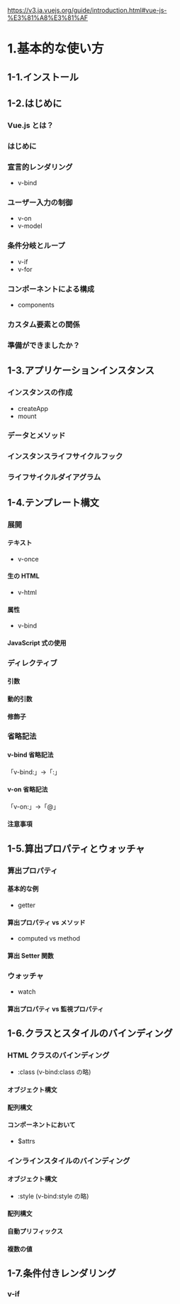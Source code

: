 https://v3.ja.vuejs.org/guide/introduction.html#vue-js-%E3%81%A8%E3%81%AF

# 1.基本的な使い方
## 1-1.インストール
## 1-2.はじめに
### Vue.js とは？
### はじめに
### 宣言的レンダリング
- v-bind
### ユーザー入力の制御
- v-on
- v-model
### 条件分岐とループ
- v-if
- v-for
### コンポーネントによる構成
- components
### カスタム要素との関係
### 準備ができましたか？

## 1-3.アプリケーションインスタンス
### インスタンスの作成
- createApp
- mount
### データとメソッド
### インスタンスライフサイクルフック
### ライフサイクルダイアグラム

## 1-4.テンプレート構文
### 展開
#### テキスト
- v-once
#### 生の HTML
- v-html
#### 属性
- v-bind
#### JavaScript 式の使用
### ディレクティブ
#### 引数
#### 動的引数
#### 修飾子
### 省略記法
#### v-bind 省略記法
「v-bind:」→「:」
#### v-on 省略記法
「v-on:」→「@」
#### 注意事項

## 1-5.算出プロパティとウォッチャ
### 算出プロパティ
#### 基本的な例
- getter
#### 算出プロパティ vs メソッド
- computed vs method
#### 算出 Setter 関数
### ウォッチャ
- watch
#### 算出プロパティ vs 監視プロパティ

## 1-6.クラスとスタイルのバインディング
### HTML クラスのバインディング
- :class (v-bind:class の略)
#### オブジェクト構文
#### 配列構文
#### コンポーネントにおいて
- $attrs
### インラインスタイルのバインディング
#### オブジェクト構文
- :style (v-bind:style の略)
#### 配列構文
#### 自動プリフィックス
#### 複数の値

## 1-7.条件付きレンダリング
### v-if
#### <template> での v-if による条件グループ
#### v-else
#### v-else-if
### v-show
### v-if vs v-show
### v-if と v-for
v-forはv-ifより優先される

## 1-8.リストレンダリング
### v-for で配列に要素をマッピングする
- v-for
- item in items
- item of items(イテレータ構文)
### オブジェクトの v-for
### 状態の維持
### 配列の変化を検出
#### 変更メソッド
- push()
- pop()
- shift()
- unshift()
- splice()
- sort()
- reverse()
#### 配列の置き換え
- filter()
- concat()
- slice()
### フィルタ/ソートされた結果の表示
### 範囲付き v-for
### <template> での v-for
### v-for と v-if
### コンポーネントと v-for
- 単純な ToDo リストの完全な例

## 1-9.イベントハンドリング
### イベントの購読
v-on:click="methodName"もしくは@click="methodName"
### イベントの購読
### メソッドイベントハンドラ
### インラインメソッドハンドラ
### 複数イベントハンドラ
### イベント修飾子
- event.preventDefault() 
- event.stopPropagation() 
- .stop
- .prevent
- .capture
- .self
- .once
- .passive
### キー修飾子
#### キーコード
- .enter
- .tab
- .delete ("Delete" と "Backspace" キー両方をキャプチャします)
- .esc
- .space
- .up
- .down
- .left
- .right
### システム修飾子キー
- .ctrl
- .alt
- .shift
- .meta
#### .exact 修飾子
#### マウスボタンの修飾子
- .left
- .right
- .middle
### なぜ HTML にリスナを記述するのですか

## 1-10.フォーム入力バインディング
### 基本的な使い方
- v-model
#### テキスト
#### 複数行テキスト
#### チェックボックス
#### ラジオ
#### セレクト
### 値のバインディング
#### チェックボックス
#### ラジオ
#### セレクトオプション
### 修飾子
#### .lazy
#### .number
#### .trim
### コンポーネントのv-model

## 1-11.コンポーネントの基本
### 基本例
### コンポーネントの再利用
### コンポーネントの構成
### プロパティを用いた子コンポーネントへのデータの受け渡し
### 子コンポーネントのイベントを購読する
#### イベントと値を送出する
#### コンポーネントで v-model を使う
### スロットによるコンテンツ配信
- <slot>
### 動的なコンポーネント
- component :is
### DOM テンプレートパース時の警告
- v-is

# 2.コンポーネントの詳細
## 2-1.コンポーネントの登録
### コンポーネント名
#### 命名のケース (Name Casing)
- ケバブケースvsパスカルケース
### グローバル登録
- app.component
### ローカル登録
- components オプション
### モジュールシステム
#### モジュールシステム内のローカル登録
- import/require

## 2-2.プロパティ
### プロパティの型
-props:
### 静的あるいは動的なプロパティの受け渡し
-v-vind(もしくは：)
#### 数値の受け渡し
#### 真偽値の受け渡し
#### 配列の受け渡し
#### オブジェクトの受け渡し
#### オブジェクトのプロパティの受け渡し
-:prop-nameの代わりにv-bindが使える
### 単方向データフロー
### プロパティのバリデーション
#### 型の検査
- instanceof
### プロパティの形式 (キャメルケース vs ケバブケース)

## 2-3.プロパティでない属性
- class
- style
- id
### 属性の継承
### 属性の継承の無効化
- inheritAttrs: false
- $attrs
### ルート要素が複数の場合の属性の継承

## 2-4.カスタムイベント
### イベント名
### カスタムイベントの定義
### 発行されたイベントを検証する
### v-model の引数
### 複数の v-model のバインディング
### v-model 修飾子の処理
- .trim
- .number
- .lazy

## 2-5.スロット
### スロットコンテンツ
- <slot>
### 描画スコープ
### フォールバックコンテンツ
### 名前付きスロット
- nameのないスロットは暗黙的に「default」という名前を持つ
- v-slot
- v-slot は（一つの例外 を除き） <template> にしか指定できない
### スコープ付きスロット
#### デフォルトスロットしかない場合の省略記法
#### スロットプロパティの分割代入
### 動的なスロット名
### 名前付きスロットの省略記法
- v-slot:の省略→#

## 2-6.Provide / inject
### リアクティブと連携する

## 2-7.動的 & 非同期コンポーネント
### 的コンポーネントにおける keep-alive の利用
- keep-alive
### 非同期コンポーネント
- defineAsyncComponent
#### Suspense との併用
- <Suspense>
- suspensible: false

## 2-8.テンプレート参照について
- ref

## 2-9.特別な問題に対処する
### 更新をコントロールする
#### 強制更新
- $forceUpdate
#### v-once を使用するチープスタティックコンポーネント

# 3.トランジションとアニメーション
## 3-1.概要
- <transition>
- <transition-group> 
- watchers
### クラスベースのアニメーションとトランジション
### パフォーマンス
#### 変形と不透明度
- transform
#### ハードウェアアクセラレーション
- perspective
- backface-visibility
- transform：translateZ（x）
### タイミング
### イージング
- ease-in
- ease-out

## 3-2.Enter & Leave トランジション
### 単一要素/コンポーネントのトランジション
#### トランジションクラス
- v-enter-from
- v-enter-active
- v-enter-to
- v-leave-from
- v-leave-active
- v-leave-to
#### CSS トランジション
#### CSS アニメーション
#### カスタムトランジションクラス
- enter-from-class
- enter-active-class
- enter-to-class (2.1.8+)
- leave-from-class
- leave-active-class
- leave-to-class (2.1.8+)
#### トランジションとアニメーションの併用
#### 明示的なトランジション期間の設定
- duration
#### JavaScript フック
### 初期描画時のトランジション
- appear
### 要素間のトランジション
#### トランジションモード
- in-out
- out-in
### コンポーネント間のトランジション

## 3-3.リストのトランジション
- <transition-group>
- tag
- v-move
- move-class
### 再利用可能なトランジション
### 動的なトランジション

## 3-4.状態のトランジション
### ウォッチャによる状態のアニメーション
### 動的な状態のトランジション
### コンポーネント内のトランジションの整理
### デザインに命を吹き込む

# 4.再利用と構成
## 4-.ミックスイン
## 4-.カスタムディレクティブ
## 4-.Teleport
## 4-.Render 関数
## 4-.プラグイン

# 5.高度な使い方
## 5-.リアクティビティ 
## 5-.リアクティブの探求
## 5-.リアクティブの基礎
## 5-.算出プロパティとウォッチ
## 5-.Composition API 
## 5-.レンダリングのメカニズムと最適化
## 5-.Vue 2 での変更検出の注意事項

# 6.ツール
## 6-.単一ファイルコンポーネント
## 6-.テスト
## 6-.TypeScript のサポート

# 7.スケールアップ
## 7-.ルーティング
## 7-.状態管理
## 7-.サーバサイドレンダリング

# 8.アクセシビリティ
## 8-.基礎
## 8-.セマンティクス
## 8-.標準
## 8-.リソース
